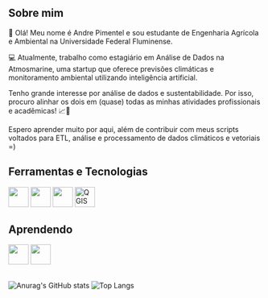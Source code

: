 ## Sobre mim
👋 Olá! Meu nome é Andre Pimentel e sou estudante de Engenharia Agrícola e Ambiental na Universidade Federal Fluminense. 

💻 Atualmente, trabalho como estagiário em Análise de Dados na Atmosmarine, uma startup que oferece previsões climáticas e monitoramento ambiental utilizando inteligência artificial.

Tenho grande interesse por análise de dados e sustentabilidade. Por isso, procuro alinhar os dois em (quase) todas as minhas atividades profissionais e acadêmicas! 📈🌱  

Espero aprender muito por aqui, além de contribuir com meus scripts voltados para ETL, análise e processamento de dados climáticos e vetoriais =)

## Ferramentas e Tecnologias
<img loading="lazy" src="https://cdn.jsdelivr.net/gh/devicons/devicon/icons/git/git-original.svg" width="40" height="40"/> <img src="https://cdn.jsdelivr.net/gh/devicons/devicon@latest/icons/python/python-original.svg" width="40" height="40"/> <img src="https://cdn.jsdelivr.net/gh/devicons/devicon/icons/azuresqldatabase/azuresqldatabase-original.svg" width="40" height="40" />
<img src="https://raw.githubusercontent.com/timlinux/QGIS/4093cef2b90a48583d7f8884e854992af74d4be2/images/svg/logos/qgis-icon-green128.svg" alt="QGIS Logo" width="40" height="40">

## Aprendendo
<img src="https://cdn.jsdelivr.net/gh/devicons/devicon@latest/icons/apacheairflow/apacheairflow-original-wordmark.svg"  width="40" height="40" /> <img src="https://cdn.jsdelivr.net/gh/devicons/devicon@latest/icons/docker/docker-plain-wordmark.svg" width="40" height="40"/>
##

![Anurag's GitHub stats](https://github-readme-stats.vercel.app/api?username=Pimentel-Andre&theme=dark&show_icons=true) 
![Top Langs](https://github-readme-stats.vercel.app/api/top-langs/?username=Pimentel-Andre&layout=compact)
